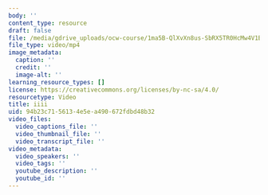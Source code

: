 ```yaml
---
body: ''
content_type: resource
draft: false
file: /media/gdrive_uploads/ocw-course/1ma5B-QlXvXn8us-SbRX5TR0HcMw4V1BJ/ih_3zbrsc5mnojqc-2.mp4
file_type: video/mp4
image_metadata:
  caption: ''
  credit: ''
  image-alt: ''
learning_resource_types: []
license: https://creativecommons.org/licenses/by-nc-sa/4.0/
resourcetype: Video
title: iiii
uid: 94b23c71-5613-4e5e-a490-672fdbd48b32
video_files:
  video_captions_file: ''
  video_thumbnail_file: ''
  video_transcript_file: ''
video_metadata:
  video_speakers: ''
  video_tags: ''
  youtube_description: ''
  youtube_id: ''
---
```

